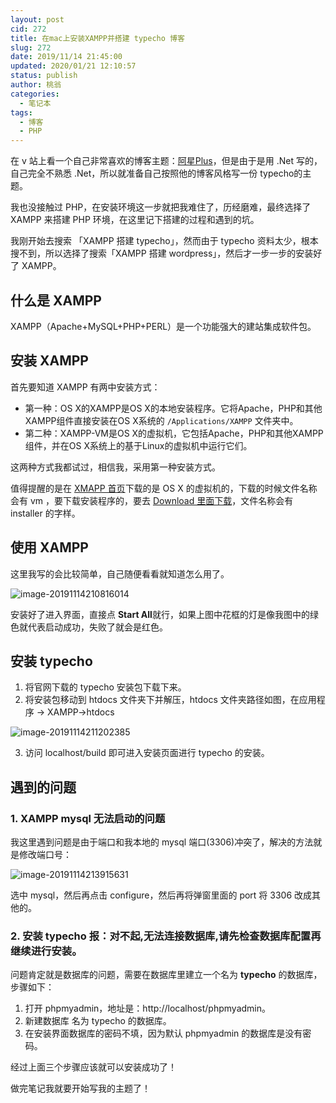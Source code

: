 ```yaml
---
layout: post
cid: 272
title: 在mac上安装XAMPP并搭建 typecho 博客
slug: 272
date: 2019/11/14 21:45:00
updated: 2020/01/21 12:10:57
status: publish
author: 桃翁
categories: 
  - 笔记本
tags: 
  - 博客
  - PHP
---
```




在 v 站上看一个自己非常喜欢的博客主题：[阿星Plus](https://meowv.com/)，但是由于是用 .Net 写的，自己完全不熟悉 .Net，所以就准备自己按照他的博客风格写一份 typecho的主题。

我也没接触过 PHP，在安装环境这一步就把我难住了，历经磨难，最终选择了 XAMPP 来搭建 PHP 环境，在这里记下搭建的过程和遇到的坑。

我刚开始去搜索 「XAMPP 搭建 typecho」，然而由于 typecho 资料太少，根本搜不到，所以选择了搜索「XAMPP 搭建 wordpress」，然后才一步一步的安装好了 XAMPP。

## 什么是 XAMPP

XAMPP（Apache+MySQL+PHP+PERL）是一个功能强大的建站集成软件包。

## 安装 XAMPP

首先要知道 XAMPP 有两中安装方式：

- 第一种：OS X的XAMPP是OS X的本地安装程序。它将Apache，PHP和其他XAMPP组件直接安装在OS X系统的 `/Applications/XAMPP` 文件夹中。
- 第二种：XAMPP-VM是OS X的虚拟机，它包括Apache，PHP和其他XAMPP组件，并在OS X系统上的基于Linux的虚拟机中运行它们。

这两种方式我都试过，相信我，采用第一种安装方式。

值得提醒的是在 [XMAPP 首页](https://www.apachefriends.org/index.html)下载的是 OS X 的虚拟机的，下载的时候文件名称会有 vm ，要下载安装程序的，要去 [Download 里面下载](https://www.apachefriends.org/download.html)，文件名称会有 installer 的字样。

## 使用 XAMPP

这里我写的会比较简单，自己随便看看就知道怎么用了。

![image-20191114210816014](http://imgs.taoweng.site/2019-11-14-130817.png)

安装好了进入界面，直接点 **Start All**就行，如果上图中花框的灯是像我图中的绿色就代表启动成功，失败了就会是红色。

## 安装 typecho

1. 将官网下载的 typecho 安装包下载下来。
2. 将安装包移动到 htdocs 文件夹下并解压，htdocs 文件夹路径如图，在应用程序 -> XAMPP->htdocs

![image-20191114211202385](http://imgs.taoweng.site/2019-11-14-131204.png)

3. 访问 localhost/build 即可进入安装页面进行 typecho 的安装。

## 遇到的问题

### 1. XAMPP mysql 无法启动的问题

我这里遇到问题是由于端口和我本地的 mysql 端口(3306)冲突了，解决的方法就是修改端口号：

![image-20191114213915631](http://imgs.taoweng.site/2019-11-14-133917.png)

选中 mysql，然后再点击 configure，然后再将弹窗里面的 port 将 3306 改成其他的。

### 2. 安装 typecho 报：对不起,无法连接数据库,请先检查数据库配置再继续进行安装。

问题肯定就是数据库的问题，需要在数据库里建立一个名为 **typecho**  的数据库，步骤如下：

1. 打开 phpmyadmin，地址是：http://localhost/phpmyadmin。
2. 新建数据库 名为 typecho 的数据库。
3. 在安装界面数据库的密码不填，因为默认 phpmyadmin 的数据库是没有密码。

经过上面三个步骤应该就可以安装成功了！

做完笔记我就要开始写我的主题了！